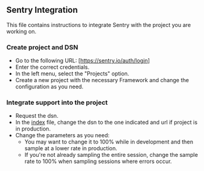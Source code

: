 ## Sentry Integration ##

This file contains instructions to integrate Sentry with the project you are working on.

### Create project and DSN

-   Go to the following URL: [https://sentry.io/auth/login]
-   Enter the correct credentials.
-   In the left menu, select the "Projects" option.
-   Create a new project with the necessary Framework and change the configuration as you need.


### Integrate support into the project

-   Request the dsn.
-   In the [index](https://github.com/erick-rivas/reactjs-reference/blob/master/src/index.js) file, change the dsn to the one indicated and url if project is in production.
-   Change the parameters as you need:
    -   You may want to change it to 100% while in development and then sample at a lower rate in production.
    -   If you're not already sampling the entire session, change the sample rate to 100% when sampling sessions where errors occur.